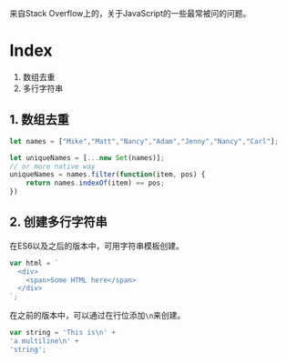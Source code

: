 来自Stack Overflow上的，关于JavaScript的一些最常被问的问题。

# Index

1. 数组去重
2. 多行字符串

## 1. 数组去重
```js
let names = ["Mike","Matt","Nancy","Adam","Jenny","Nancy","Carl"];

let uniqueNames = [...new Set(names)];
// or more native way
uniqueNames = names.filter(function(item, pos) {
    return names.indexOf(item) == pos;
})
```

## 2. 创建多行字符串

在ES6以及之后的版本中，可用字符串模板创建。
```js
var html = `
  <div>
    <span>Some HTML here</span>
  </div>
`;
```
在之前的版本中，可以通过在行位添加`\n`来创建。
```js
var string = 'This is\n' +
'a multiline\n' + 
'string';
```